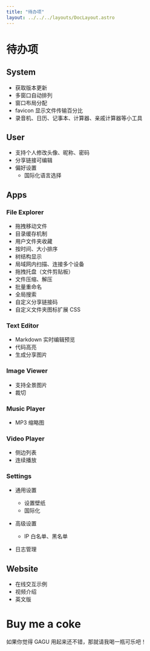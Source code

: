 ```yaml
---
title: "待办项"
layout: ../../../layouts/DocLayout.astro
---
```


# 待办项

## System

- 获取版本更新
- 多窗口自动排列
- 窗口布局分配
- favicon 显示文件传输百分比
- 录音机、日历、记事本、计算器、亲戚计算器等小工具

## User

- 支持个人修改头像、昵称、密码
- 分享链接可编辑
- 偏好设置
  - 国际化语言选择

## Apps

### File Explorer

- 拖拽移动文件
- 目录缓存机制
- 用户文件夹收藏
- 按时间、大小排序
- 树结构显示
- 局域网内扫描、连接多个设备
- 拖拽托盘（文件剪贴板）
- 文件压缩、解压
- 批量重命名
- 全局搜索
- 自定义分享链接码
- 自定义文件夹图标扩展 CSS

### Text Editor

- Markdown 实时编辑预览
- 代码高亮
- 生成分享图片

### Image Viewer

- 支持全景图片
- 裁切

### Music Player

- MP3 缩略图

### Video Player

- 侧边列表
- 连续播放

### Settings

- 通用设置
  - 设置壁纸
  - 国际化

- 高级设置
  - IP 白名单、黑名单

- 日志管理

## Website

- 在线交互示例
- 视频介绍
- 英文版

# Buy me a coke

如果你觉得 GAGU 用起来还不错，那就请我喝一瓶可乐吧！
